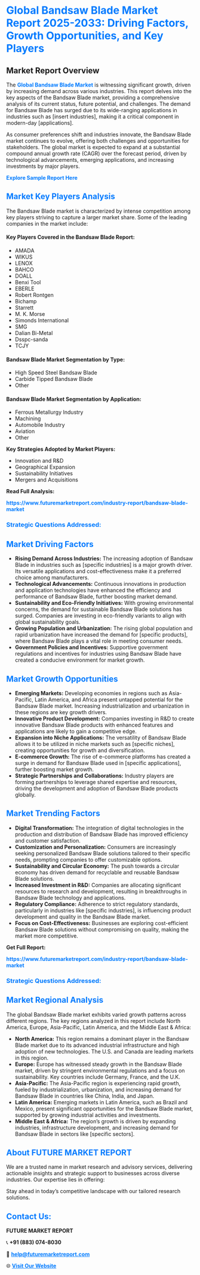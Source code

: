 <h1 style="color: #007BFF;">Global Bandsaw Blade Market Report 2025-2033: Driving Factors, Growth Opportunities, and Key Players</h1>

<section id="overview">
<h2>Market Report Overview</h2>
<p>The <a href="https://www.futuremarketreport.com/industry-report/bandsaw-blade-market" style="color: #007BFF; text-decoration: none;"><strong>Global Bandsaw Blade Market</strong></a> is witnessing significant growth, driven by increasing demand across various industries. This report delves into the key aspects of the Bandsaw Blade market, providing a comprehensive analysis of its current status, future potential, and challenges. The demand for Bandsaw Blade has surged due to its wide-ranging applications in industries such as [insert industries], making it a critical component in modern-day [applications].</p>
<p>As consumer preferences shift and industries innovate, the Bandsaw Blade market continues to evolve, offering both challenges and opportunities for stakeholders. The global market is expected to expand at a substantial compound annual growth rate (CAGR) over the forecast period, driven by technological advancements, emerging applications, and increasing investments by major players.</p>
</section>

<section id="overview">
<p><a href="https://www.futuremarketreport.com/request-sample/reportId=27470" style="color: #007BFF; text-decoration: none;"><strong>Explore Sample Report Here</strong></a></p>
</section>

<section id="key-players">
<h2 style="color: #007BFF;">Market Key Players Analysis</h2>
<p>The Bandsaw Blade market is characterized by intense competition among key players striving to capture a larger market share. Some of the leading companies in the market include:</p>
<h4>Key Players Covered in the Bandsaw Blade Report:</h4>
<ul><li>AMADA</li><li>WIKUS</li><li>LENOX</li><li>BAHCO</li><li>DOALL</li><li>Benxi Tool</li><li>EBERLE</li><li>Robert Rontgen</li><li>Bichamp</li><li>Starrett</li><li>M. K. Morse</li><li>Simonds International</li><li>SMG</li><li>Dalian Bi-Metal</li><li>Dsspc-sanda</li><li>TCJY</li></ul>
<h4>Bandsaw Blade Market Segmentation by Type:</h4>
<ul><li>High Speed Steel Bandsaw Blade</li><li>Carbide Tipped Bandsaw Blade</li><li>Other</li></ul>

<h4>Bandsaw Blade Market Segmentation by Application:</h4>
<ul><li>Ferrous Metallurgy Industry</li><li>Machining</li><li>Automobile Industry</li><li>Aviation</li><li>Other</li></ul>
<p><strong>Key Strategies Adopted by Market Players:</strong></p>
<ul>
<li>Innovation and R&D</li>
<li>Geographical Expansion</li>
<li>Sustainability Initiatives</li>
<li>Mergers and Acquisitions</li>
</ul>
</section>

<section>
<p><strong>Read Full Analysis: </strong></p><a href="https://www.futuremarketreport.com/industry-report/bandsaw-blade-market" style="color: #007BFF; text-decoration: none;"><strong>https://www.futuremarketreport.com/industry-report/bandsaw-blade-market</strong></a>
<h3 style="color: #007BFF;">Strategic Questions Addressed:</h3>
</section>

<section id="driving-factors">
<h2 style="color: #007BFF;">Market Driving Factors</h2>
<ul>
<li><strong>Rising Demand Across Industries:</strong> The increasing adoption of Bandsaw Blade in industries such as [specific industries] is a major growth driver. Its versatile applications and cost-effectiveness make it a preferred choice among manufacturers.</li>
<li><strong>Technological Advancements:</strong> Continuous innovations in production and application technologies have enhanced the efficiency and performance of Bandsaw Blade, further boosting market demand.</li>
<li><strong>Sustainability and Eco-Friendly Initiatives:</strong> With growing environmental concerns, the demand for sustainable Bandsaw Blade solutions has surged. Companies are investing in eco-friendly variants to align with global sustainability goals.</li>
<li><strong>Growing Population and Urbanization:</strong> The rising global population and rapid urbanization have increased the demand for [specific products], where Bandsaw Blade plays a vital role in meeting consumer needs.</li>
<li><strong>Government Policies and Incentives:</strong> Supportive government regulations and incentives for industries using Bandsaw Blade have created a conducive environment for market growth.</li>
</ul>
</section>

<section id="growth-opportunities">
<h2 style="color: #007BFF;">Market Growth Opportunities</h2>
<ul>
<li><strong>Emerging Markets:</strong> Developing economies in regions such as Asia-Pacific, Latin America, and Africa present untapped potential for the Bandsaw Blade market. Increasing industrialization and urbanization in these regions are key growth drivers.</li>
<li><strong>Innovative Product Development:</strong> Companies investing in R&D to create innovative Bandsaw Blade products with enhanced features and applications are likely to gain a competitive edge.</li>
<li><strong>Expansion into Niche Applications:</strong> The versatility of Bandsaw Blade allows it to be utilized in niche markets such as [specific niches], creating opportunities for growth and diversification.</li>
<li><strong>E-commerce Growth:</strong> The rise of e-commerce platforms has created a surge in demand for Bandsaw Blade used in [specific applications], further boosting market growth.</li>
<li><strong>Strategic Partnerships and Collaborations:</strong> Industry players are forming partnerships to leverage shared expertise and resources, driving the development and adoption of Bandsaw Blade products globally.</li>
</ul>
</section>

<section id="trending-factors">
<h2 style="color: #007BFF;">Market Trending Factors</h2>
<ul>
<li><strong>Digital Transformation:</strong> The integration of digital technologies in the production and distribution of Bandsaw Blade has improved efficiency and customer satisfaction.</li>
<li><strong>Customization and Personalization:</strong> Consumers are increasingly seeking personalized Bandsaw Blade solutions tailored to their specific needs, prompting companies to offer customizable options.</li>
<li><strong>Sustainability and Circular Economy:</strong> The push towards a circular economy has driven demand for recyclable and reusable Bandsaw Blade solutions.</li>
<li><strong>Increased Investment in R&D:</strong> Companies are allocating significant resources to research and development, resulting in breakthroughs in Bandsaw Blade technology and applications.</li>
<li><strong>Regulatory Compliance:</strong> Adherence to strict regulatory standards, particularly in industries like [specific industries], is influencing product development and quality in the Bandsaw Blade market.</li>
<li><strong>Focus on Cost-Effectiveness:</strong> Businesses are exploring cost-efficient Bandsaw Blade solutions without compromising on quality, making the market more competitive.</li>
</ul>
</section>

<section>
<p><strong>Get Full Report: </strong></p><a href="https://www.futuremarketreport.com/industry-report/bandsaw-blade-market" style="color: #007BFF; text-decoration: none;"><strong>https://www.futuremarketreport.com/industry-report/bandsaw-blade-market</strong></a>
<h3 style="color: #007BFF;">Strategic Questions Addressed:</h3>
</section>


<section id="regional-analysis">
<h2 style="color: #007BFF;">Market Regional Analysis</h2>
<p>The global Bandsaw Blade market exhibits varied growth patterns across different regions. The key regions analyzed in this report include North America, Europe, Asia-Pacific, Latin America, and the Middle East & Africa:</p>
<ul>
<li><strong>North America:</strong> This region remains a dominant player in the Bandsaw Blade market due to its advanced industrial infrastructure and high adoption of new technologies. The U.S. and Canada are leading markets in this region.</li>
<li><strong>Europe:</strong> Europe has witnessed steady growth in the Bandsaw Blade market, driven by stringent environmental regulations and a focus on sustainability. Key countries include Germany, France, and the U.K.</li>
<li><strong>Asia-Pacific:</strong> The Asia-Pacific region is experiencing rapid growth, fueled by industrialization, urbanization, and increasing demand for Bandsaw Blade in countries like China, India, and Japan.</li>
<li><strong>Latin America:</strong> Emerging markets in Latin America, such as Brazil and Mexico, present significant opportunities for the Bandsaw Blade market, supported by growing industrial activities and investments.</li>
<li><strong>Middle East & Africa:</strong> The region’s growth is driven by expanding industries, infrastructure development, and increasing demand for Bandsaw Blade in sectors like [specific sectors].</li>
</ul>
</section>

<footer>
<h2 style="color: #007BFF;">About FUTURE MARKET REPORT</h2>
<p>We are a trusted name in market research and advisory services, delivering actionable insights and strategic support to businesses across diverse industries. Our expertise lies in offering:</p>

<p>Stay ahead in today’s competitive landscape with our tailored research solutions.</p>

<h2 style="color: #007BFF;">Contact Us:</h2>
<p><strong>FUTURE MARKET REPORT</strong></p>
<p>📞 <strong>+91 (883) 074-8030</strong></p>
<p>📧 <strong><a href="mailto:help@futuremarketreport.com" style="color: #007BFF;">help@futuremarketreport.com</a></strong></p>
<p>🌐 <strong><a href="https://www.futuremarketreport.com/" style="color: #007BFF;">Visit Our Website</a></strong></p>
</footer>